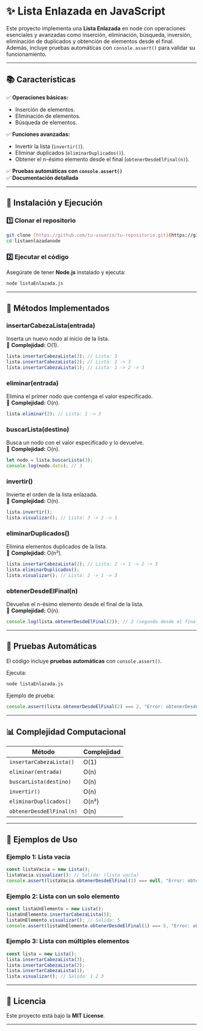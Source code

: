 # ✨ Lista Enlazada en JavaScript

Este proyecto implementa una **Lista Enlazada** en node con operaciones esenciales y avanzadas como inserción, eliminación, búsqueda, inversión, eliminación de duplicados y obtención de elementos desde el final. Además, incluye pruebas automáticas con `console.assert()` para validar su funcionamiento.

---

## 📚 Características

✅ **Operaciones básicas:**  
- Inserción de elementos.  
- Eliminación de elementos.  
- Búsqueda de elementos.  

✅ **Funciones avanzadas:**  
- Invertir la lista (`invertir()`).  
- Eliminar duplicados (`eliminarDuplicados()`).  
- Obtener el n-ésimo elemento desde el final (`obtenerDesdeElFinal(n)`).  

✅ **Pruebas automáticas con `console.assert()`**  
✅ **Documentación detallada**  

---

## 🚀 Instalación y Ejecución

### 1️⃣ **Clonar el repositorio**  
```sh
git clone [https://github.com/tu-usuario/tu-repositorio.git](https://github.com/gjagomez/listaenlazadanode.git)
cd listaenlazadanode
```

### 2️⃣ **Ejecutar el código**  
Asegúrate de tener  **Node.js** instalado y ejecuta:  
```sh
node listaEnlazada.js
```

---

## 💪 Métodos Implementados

### **insertarCabezaLista(entrada)**
Inserta un nuevo nodo al inicio de la lista.  
📌 **Complejidad:** O(1).  
```js
lista.insertarCabezaLista(3); // Lista: 3
lista.insertarCabezaLista(2); // Lista: 2 -> 3
lista.insertarCabezaLista(1); // Lista: 1 -> 2 -> 3
```

### **eliminar(entrada)**
Elimina el primer nodo que contenga el valor especificado.  
📌 **Complejidad:** O(n).  
```js
lista.eliminar(2); // Lista: 1 -> 3
```

### **buscarLista(destino)**
Busca un nodo con el valor especificado y lo devuelve.  
📌 **Complejidad:** O(n).  
```js
let nodo = lista.buscarLista(3);
console.log(nodo.dato); // 3
```

### **invertir()**
Invierte el orden de la lista enlazada.  
📌 **Complejidad:** O(n).  
```js
lista.invertir();
lista.visualizar(); // Lista: 3 -> 2 -> 1
```

### **eliminarDuplicados()**
Elimina elementos duplicados de la lista.  
📌 **Complejidad:** O(n²).  
```js
lista.insertarCabezaLista(2); // Lista: 2 -> 1 -> 2 -> 3
lista.eliminarDuplicados();
lista.visualizar(); // Lista: 2 -> 1 -> 3
```

### **obtenerDesdeElFinal(n)**
Devuelve el n-ésimo elemento desde el final de la lista.  
📌 **Complejidad:** O(n).  
```js
console.log(lista.obtenerDesdeElFinal(2)); // 2 (segundo desde el final)
```

---

## 🔬 Pruebas Automáticas  

El código incluye **pruebas automáticas** con `console.assert()`.

Ejecuta:
```sh
node listaEnlazada.js
```

Ejemplo de prueba:
```js
console.assert(lista.obtenerDesdeElFinal(2) === 2, "Error: obtenerDesdeElFinal(2) debería ser 2");
```

---

## 📊 Complejidad Computacional  

| Método                     | Complejidad |
|----------------------------|------------|
| `insertarCabezaLista()`    | O(1)       |
| `eliminar(entrada)`        | O(n)       |
| `buscarLista(destino)`     | O(n)       |
| `invertir()`               | O(n)       |
| `eliminarDuplicados()`     | O(n²)      |
| `obtenerDesdeElFinal(n)`   | O(n)       |

---

## 📂 Ejemplos de Uso

### **Ejemplo 1: Lista vacía**
```js
const listaVacia = new Lista();
listaVacia.visualizar(); // Salida: (lista vacía)
console.assert(listaVacia.obtenerDesdeElFinal(1) === null, "Error: obtenerDesdeElFinal(1) en lista vacía debería ser null");
```

### **Ejemplo 2: Lista con un solo elemento**
```js
const listaUnElemento = new Lista();
listaUnElemento.insertarCabezaLista(5);
listaUnElemento.visualizar(); // Salida: 5
console.assert(listaUnElemento.obtenerDesdeElFinal(1) === 5, "Error: obtenerDesdeElFinal(1) debería ser 5");
```

### **Ejemplo 3: Lista con múltiples elementos**
```js
const lista = new Lista();
lista.insertarCabezaLista(3);
lista.insertarCabezaLista(2);
lista.insertarCabezaLista(1);
lista.visualizar(); // Salida: 1 2 3
```

---

## 📘 Licencia

Este proyecto está bajo la **MIT License**.

---



